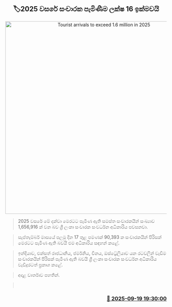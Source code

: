 <p align='center'><b><h2 align='center' title='Tourist arrivals to exceed 1.6 million in 2025'>🏷2025 වසරේ සංචාරක පැමිණීම ලක්ෂ 16 ඉක්මවයි</h2></b></p>
<p align='center'><img src='https://helakuru.sgp1.cdn.digitaloceanspaces.com/esana/images/lib/tourists-airport.jpg' width='600' alt='Tourist arrivals to exceed 1.6 million in 2025'></p>

> 2025 වසරේ මේ දක්වා මෙරටට පැමිණ ඇති සමස්ත සංචාරකයින් සංඛ්‍යාව 1,656,916 ක් වන බව ශ්‍රී ලංකා සංචාරක සංවර්ධන අධිකාරිය පවසනවා.

> සැප්තැම්බර් මාසයේ පලමු දින 17 තුළ පමණක් 90,393 ක සංචාරකයින් පිරිසක් මෙරටට පැමිණ ඇති බවයි එම අධිකාරිය සඳහන් කළේ.

> ඉන්දියාව, එක්සත් රාජධානිය, ජර්මනිය, චීනය, ඔස්ට්‍රේලියාව යන රටවලින් වැඩිම සංචාරකයින් පිරිසක් පැමිණ ඇති බවයි ශ්‍රී ලංකා සංචාරක සංවර්ධන අධිකාරිය වැඩිදුරටත් ප්‍රකාශ කළේ.

> අදාළ වාර්තාව පහතින්.

>  



<h3 align='right'><a href='https://www.helakuru.lk/esana/p/113804/'>📅 2025-09-19 19:30:00</a></h3>
